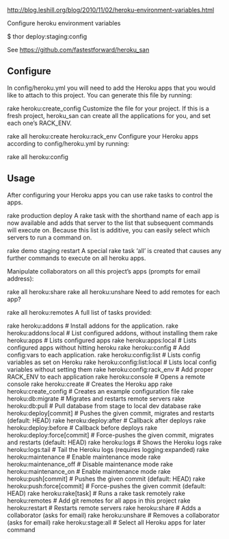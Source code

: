 http://blog.leshill.org/blog/2010/11/02/heroku-environment-variables.html

Configure heroku environment variables

$ thor deploy:staging:config


See https://github.com/fastestforward/heroku_san

## Configure

In config/heroku.yml you will need to add the Heroku apps that you would like to attach to this project. You can generate this file by running:

rake heroku:create_config
Customize the file for your project. If this is a fresh project, heroku_san can create all the applications for you, and set each one’s RACK_ENV.

rake all heroku:create heroku:rack_env
Configure your Heroku apps according to config/heroku.yml by running:

rake all heroku:config

## Usage

After configuring your Heroku apps you can use rake tasks to control the apps.

rake production deploy
A rake task with the shorthand name of each app is now available and adds that server to the list that subsequent commands will execute on. Because this list is additive, you can easily select which servers to run a command on.

rake demo staging restart
A special rake task ‘all’ is created that causes any further commands to execute on all heroku apps.

Manipulate collaborators on all this project’s apps (prompts for email address):

rake all heroku:share
rake all heroku:unshare
Need to add remotes for each app?

rake all heroku:remotes
A full list of tasks provided:

rake heroku:addons                # Install addons for the application.
rake heroku:addons:local          # List configured addons, without installing them
rake heroku:apps                  # Lists configured apps
rake heroku:apps:local            # Lists configured apps without hitting heroku
rake heroku:config                # Add config:vars to each application.
rake heroku:config:list           # Lists config variables as set on Heroku
rake heroku:config:list:local     # Lists local config variables without setting them
rake heroku:config:rack_env       # Add proper RACK_ENV to each application
rake heroku:console               # Opens a remote console
rake heroku:create                # Creates the Heroku app
rake heroku:create_config         # Creates an example configuration file
rake heroku:db:migrate            # Migrates and restarts remote servers
rake heroku:db:pull               # Pull database from stage to local dev database
rake heroku:deploy[commit]        # Pushes the given commit, migrates and restarts (default: HEAD)
rake heroku:deploy:after          # Callback after deploys
rake heroku:deploy:before         # Callback before deploys
rake heroku:deploy:force[commit]  # Force-pushes the given commit, migrates and restarts (default: HEAD)
rake heroku:logs                  # Shows the Heroku logs
rake heroku:logs:tail             # Tail the Heroku logs (requires logging:expanded)
rake heroku:maintenance           # Enable maintenance mode
rake heroku:maintenance_off       # Disable maintenance mode
rake heroku:maintenance_on        # Enable maintenance mode
rake heroku:push[commit]          # Pushes the given commit (default: HEAD)
rake heroku:push:force[commit]    # Force-pushes the given commit (default: HEAD)
rake heroku:rake[task]            # Runs a rake task remotely
rake heroku:remotes               # Add git remotes for all apps in this project
rake heroku:restart               # Restarts remote servers
rake heroku:share                 # Adds a collaborator (asks for email)
rake heroku:unshare               # Removes a collaborator (asks for email)
rake heroku:stage:all             # Select all Heroku apps for later command

